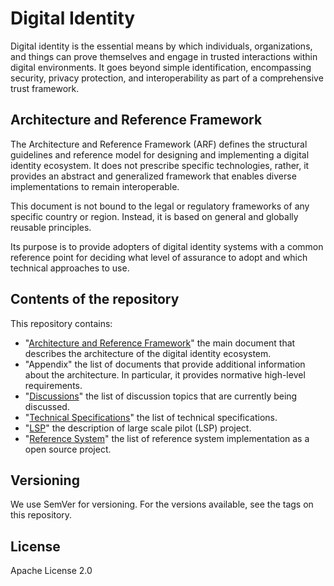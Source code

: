 # Digital Identity

Digital identity is the essential means by which individuals, organizations, and things can prove themselves and engage in trusted interactions within digital environments.
It goes beyond simple identification, encompassing security, privacy protection, and interoperability as part of a comprehensive trust framework.

## Architecture and Reference Framework

The Architecture and Reference Framework (ARF) defines the structural guidelines and reference model for designing and implementing a digital identity ecosystem.
It does not prescribe specific technologies, rather, it provides an abstract and generalized framework that enables diverse implementations to remain interoperable.

This document is not bound to the legal or regulatory frameworks of any specific country or region. Instead, it is based on general and globally reusable principles.

Its purpose is to provide adopters of digital identity systems with a common reference point for deciding what level of assurance to adopt and which technical approaches to use.

## Contents of the repository

This repository contains:

- "[Architecture and Reference Framework](arf.md)" the main document that describes the architecture of the digital identity ecosystem.
- "Appendix" the list of documents that provide additional information about the architecture. In particular, it provides normative high-level requirements.
- "[Discussions](discussions.md)" the list of discussion topics that are currently being discussed.
- "[Technical Specifications](techspec.md)" the list of technical specifications.
- "[LSP](lsp.md)" the description of large scale pilot (LSP) project.
- "[Reference System](refsystem.md)" the list of reference system implementation as a open source project.

## Versioning

We use SemVer for versioning. For the versions available, see the tags on this repository.

## License

Apache License 2.0
